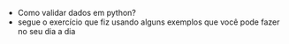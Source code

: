 - Como validar dados em python?
- segue o exercício que fiz usando alguns exemplos que você pode fazer no seu dia a dia 
